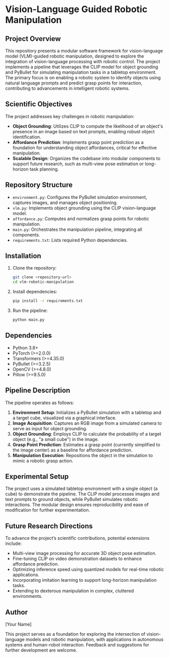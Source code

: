 # Vision-Language Guided Robotic Manipulation

## Project Overview
This repository presents a modular software framework for vision-language model (VLM)-guided robotic manipulation, designed to explore the integration of vision-language processing with robotic control. The project implements a pipeline that leverages the CLIP model for object grounding and PyBullet for simulating manipulation tasks in a tabletop environment. The primary focus is on enabling a robotic system to identify objects using natural language prompts and predict grasp points for interaction, contributing to advancements in intelligent robotic systems.

## Scientific Objectives
The project addresses key challenges in robotic manipulation:
- **Object Grounding**: Utilizes CLIP to compute the likelihood of an object's presence in an image based on text prompts, enabling robust object identification.
- **Affordance Prediction**: Implements grasp point prediction as a foundation for understanding object affordances, critical for effective manipulation.
- **Scalable Design**: Organizes the codebase into modular components to support future research, such as multi-view pose estimation or long-horizon task planning.

## Repository Structure
- `environment.py`: Configures the PyBullet simulation environment, captures images, and manages object positioning.
- `vlm.py`: Implements object grounding using the CLIP vision-language model.
- `affordance.py`: Computes and normalizes grasp points for robotic manipulation.
- `main.py`: Orchestrates the manipulation pipeline, integrating all components.
- `requirements.txt`: Lists required Python dependencies.

## Installation
1. Clone the repository:
   ```bash
   git clone <repository-url>
   cd vlm-robotic-manipulation
   ```
2. Install dependencies:
   ```bash
   pip install -r requirements.txt
   ```
3. Run the pipeline:
   ```bash
   python main.py
   ```

## Dependencies
- Python 3.8+
- PyTorch (>=2.0.0)
- Transformers (>=4.35.0)
- PyBullet (>=3.2.5)
- OpenCV (>=4.8.0)
- Pillow (>=9.5.0)

## Pipeline Description
The pipeline operates as follows:
1. **Environment Setup**: Initializes a PyBullet simulation with a tabletop and a target cube, visualized via a graphical interface.
2. **Image Acquisition**: Captures an RGB image from a simulated camera to serve as input for object grounding.
3. **Object Grounding**: Employs CLIP to calculate the probability of a target object (e.g., "a small cube") in the image.
4. **Grasp Point Prediction**: Estimates a grasp point (currently simplified to the image center) as a baseline for affordance prediction.
5. **Manipulation Execution**: Repositions the object in the simulation to mimic a robotic grasp action.

## Experimental Setup
The project uses a simulated tabletop environment with a single object (a cube) to demonstrate the pipeline. The CLIP model processes images and text prompts to ground objects, while PyBullet simulates robotic interactions. The modular design ensures reproducibility and ease of modification for further experimentation.

## Future Research Directions
To advance the project’s scientific contributions, potential extensions include:
- Multi-view image processing for accurate 3D object pose estimation.
- Fine-tuning CLIP on video demonstration datasets to enhance affordance prediction.
- Optimizing inference speed using quantized models for real-time robotic applications.
- Incorporating imitation learning to support long-horizon manipulation tasks.
- Extending to dexterous manipulation in complex, cluttered environments.

## Author
[Your Name]

This project serves as a foundation for exploring the intersection of vision-language models and robotic manipulation, with applications in autonomous systems and human-robot interaction. Feedback and suggestions for further development are welcome.